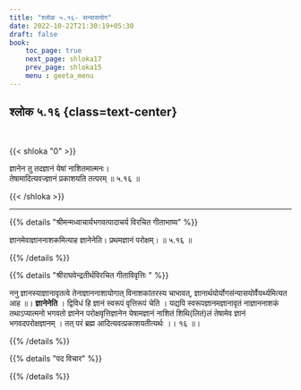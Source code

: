 ```yaml
---
title: "श्लोक ५.१६- सन्यासयोग"
date: 2022-10-22T21:30:19+05:30
draft: false
book:
    toc_page: true
    next_page: shloka17
    prev_page: shloka15
    menu : geeta_menu
---
```




## श्लोक ५.१६ {class=text-center}

<br/>

{{< shloka  "0"  >}}

ज्ञानेन तु तदज्ञानं येषां नाशितमात्मनः।  
तेषामादित्यवज्ज्ञानं प्रकाशयति तत्परम् ॥ ५.१६ ॥

{{< /shloka >}}

---


{{% details "श्रीमन्मध्वाचार्यभगवत्पादाचर्य विरचित  गीताभाष्य" %}}

ज्ञानमेवाज्ञाननाशकमित्याह ज्ञानेनेति। प्रथमज्ञानं परोक्षम्। ॥ ५.१६ ॥

{{% /details %}}



{{% details "श्रीराघवेन्द्रतीर्थविरचित गीताविवृत्तिः " %}}

ननु ज्ञानस्याज्ञानावृतत्वे तेनाज्ञाननाशायोगात्‌ विनाशकांतरस्य
चाभावत्‌, ज्ञानार्थयोर्योगसंन्यासयोर्वैयर्थ्यमित्यत आह ॥। 
**ज्ञानेनेति** । 
द्विविधं हि ज्ञानं स्वरूपं वृत्तिरूपं चेति । यद्यपि 
स्वरूपज्ञानमज्ञानावृतं नाज्ञाननाशकं
तथाऽप्यात्मनो भगवतो ज्ञानेन परोक्षवृत्तिज्ञानेन येषामज्ञानं नाशितं
शिथि(लितं)लं तेषामेव ज्ञानं भगवदपरोक्षज्ञानम्‌ । तत्‌ परं ब्रह्म
आदित्यवत्प्रकाशयतीत्यर्थः ।। १६ ॥।


{{% /details %}}



{{% details "पद विचार" %}}


{{% /details %}}
